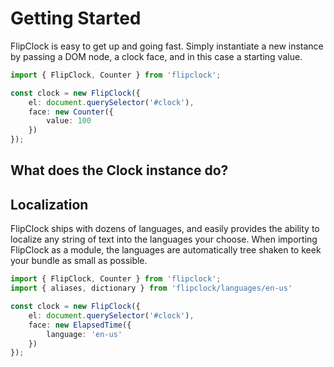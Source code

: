 # Getting Started

FlipClock is easy to get up and going fast. Simply instantiate a new instance
by passing a DOM node, a clock face, and in this case a starting value.

```ts
import { FlipClock, Counter } from 'flipclock';

const clock = new FlipClock({
    el: document.querySelector('#clock'),
    face: new Counter({
        value: 100
    })
});
```

## What does the Clock instance do?

## Localization

FlipClock ships with dozens of languages, and easily provides the ability to
localize any string of text into the languages your choose. When importing
FlipClock as a module, the languages are automatically tree shaken to keek your
bundle as small as possible.

```ts
import { FlipClock, Counter } from 'flipclock';
import { aliases, dictionary } from 'flipclock/languages/en-us'

const clock = new FlipClock({
    el: document.querySelector('#clock'),
    face: new ElapsedTime({
        language: 'en-us'
    })
});
```

<!-- <div class="clock mt-3"></div>

<script>
const el = document.querySelector('.clock');

const clock = new FlipClock(el, {
    face: 'TwentyFourHourClock'
});
</script> -->